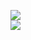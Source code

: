 [![](https://img.shields.io/badge/Made%20With-Github%20Spray-lightgrey.svg?style=for-the-badge&logo=github)](https://github.com/Annihil/github-spray#998)  
[![](https://i.imgur.com/2DrTn0Z.gif)](https://github.com/Annihil/github-spray)